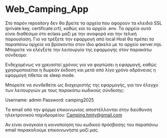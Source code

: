 # Web_Camping_App
Στο παρόν repository δεν θα βρείτε τα αρχεία που αφορούν τα κλειδιά SSL (private.key, certificate.crt), καθώς και το αρχείο .env. 
Τα αρχεία αυτά είναι διαθέσιμα στο eclass μαζί με την αναφορά και την τελική παρουσίαση.
Για να τρέξετε την εφαρμογή από local Host θα πρέπει τα παραπάνω αρχεία να βρίσκονται στον ίδιο φάκελο με το αρχείο server.mjs.
Μπορείτε να ελέγξετε την λειτουργία της εφαρμογής στον παρακάτω σύνδεσμο:


Ενδεχομένως να χρειαστεί χρόνος για να φορτώσει η εφαρμογή, καθώς χρησιμοποιείται η δωρεάν έκδοση και μετά από λίγο χρόνο αδράνειας η εφαρμογή τίθεται σε sleep mode.

Μπορείτε να συνδεθείτε ως διαχειριστής της εφαρμογής, για τον έλεγχο των λειτουργιών με τους παρακάτω κωδικούς σύνδεσης:

Username: admin
Password: camping2025

Τα email από την φόρμα επικοινωνίας αποστέλλονται στην διεύθυνση ηλεκτρονικού ταχυδρομείου:
Camping.hmty@gmail.com

Αν είναι αναγκαία η κοινοποίηση του κωδικού πρόσβασης του παραπάνω email παρακαλούμε επικοινωνήστε μαζί μας.
